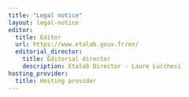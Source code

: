 ```yaml
---
title: "Legal notice"
layout: legal-notice
editor:
  title: Editor
  url: https://www.etalab.gouv.fr/en/
  editorial_director: 
    title: Editorial director
    description: Etalab Director - Laure Lucchesi
hosting_provider:
  title: Hosting provider
---
```

